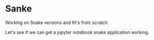 # Sanke
Working on Snake versions and KI's from scratch

Let's see if we can get a jupyter notebook snake application working.
